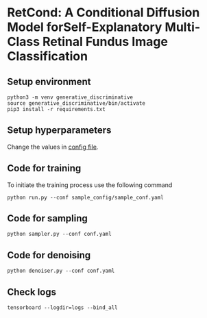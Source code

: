 # RetCond: A Conditional Diffusion Model forSelf-Explanatory Multi-Class Retinal Fundus Image Classification

## Setup environment

```
python3 -m venv generative_discriminative
source generative_discriminative/bin/activate
pip3 install -r requirements.txt
```

## Setup hyperparameters

Change the values in [config file](conf.yaml). 


## Code for training

To initiate the training process use the following command
```
python run.py --conf sample_config/sample_conf.yaml
```
## Code for sampling

```
python sampler.py --conf conf.yaml
```
## Code for denoising
```
python denoiser.py --conf conf.yaml
```
## Check logs
```
tensorboard --logdir=logs --bind_all
```